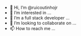 - 👋 Hi, I’m @ruicoutinhojr
- 👀 I’m interested in ...
- 🌱 I’m a full stack developer ...
- 💞️ I’m looking to collaborate on ...
- 📫 How to reach me ...

<!---
ruicoutinhojr/ruicoutinhojr is a ✨ special ✨ repository because its `README.md` (this file) appears on your GitHub profile.
You can click the Preview link to take a look at your changes.
--->
